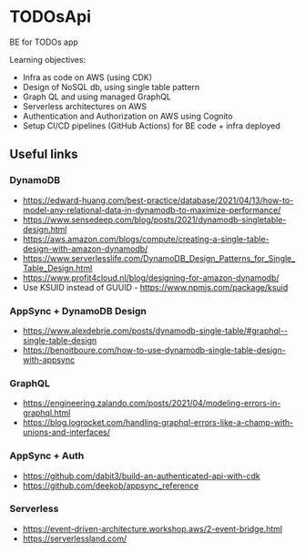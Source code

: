 # TODOsApi

BE for TODOs app

Learning objectives:

- Infra as code on AWS (using CDK)
- Design of NoSQL db, using single table pattern
- Graph QL and using managed GraphQL
- Serverless architectures on AWS
- Authentication and Authorization on AWS using Cognito
- Setup CI/CD pipelines (GitHub Actions) for BE code + infra deployed

## Useful links

### DynamoDB

- https://edward-huang.com/best-practice/database/2021/04/13/how-to-model-any-relational-data-in-dynamodb-to-maximize-performance/
- https://www.sensedeep.com/blog/posts/2021/dynamodb-singletable-design.html
- https://aws.amazon.com/blogs/compute/creating-a-single-table-design-with-amazon-dynamodb/
- https://www.serverlesslife.com/DynamoDB_Design_Patterns_for_Single_Table_Design.html
- https://www.profit4cloud.nl/blog/designing-for-amazon-dynamodb/
- Use KSUID instead of GUUID - https://www.npmjs.com/package/ksuid

### AppSync + DynamoDB Design

- https://www.alexdebrie.com/posts/dynamodb-single-table/#graphql--single-table-design
- https://benoitboure.com/how-to-use-dynamodb-single-table-design-with-appsync

### GraphQL

- https://engineering.zalando.com/posts/2021/04/modeling-errors-in-graphql.html
- https://blog.logrocket.com/handling-graphql-errors-like-a-champ-with-unions-and-interfaces/

### AppSync + Auth

- https://github.com/dabit3/build-an-authenticated-api-with-cdk
- https://github.com/deekob/appsync_reference

### Serverless

- https://event-driven-architecture.workshop.aws/2-event-bridge.html
- https://serverlessland.com/
